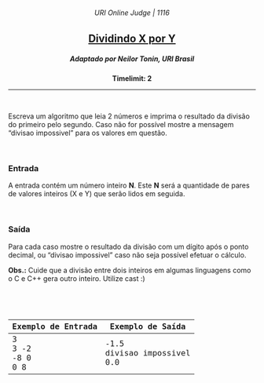 <h6 align="center">URI Online Judge | 1116</h6>
<h2 align="center">
  <a href="https://www.urionlinejudge.com.br/judge/pt/problems/view/1116">
    Dividindo X por Y
  </a>
</h2>
<h5 align="center">Adaptado por Neilor Tonin, URI  Brasil</h5>
<p align="center"><b>Timelimit: 2</b></p>
<hr>
<br>
<p>
  Escreva um algoritmo que leia 2 números e imprima o resultado da divisão do primeiro pelo segundo. Caso não for possível mostre a mensagem “divisao impossivel” para os valores em questão.
</p>
<br>
<h3>Entrada</h3>
<p>
  A entrada contém um número inteiro <b>N</b>. Este <b>N</b> será a quantidade de pares de valores inteiros (X e Y) que serão lidos em seguida.
</p>
<br>
<h3>Saída</h3>
<p>
  Para cada caso mostre o resultado da divisão com um dígito após o ponto decimal, ou “divisao impossivel” caso não seja possível efetuar o cálculo.
</p>
<p>
  <b>Obs.:</b> Cuide que a divisão entre dois inteiros em algumas linguagens como o C e C++ gera outro inteiro. Utilize cast :)
</p>
<br>
<code>
  <table width="100%">
    <thead>
      <th>Exemplo de Entrada</th>
      <th>Exemplo de Saída</th>
    </thead>
    <tbody>
      <tr>
        <td>
          3<br>
          3 -2<br>
          -8 0<br>
          0 8
        </td>
        <td>
          -1.5<br>
          divisao impossivel<br>
          0.0
        </td>
      </tr>
    </tbody>
  </table>
</code>